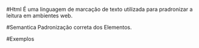 #Html
É uma linguagem de marcação de texto utilizada para pradronizar a leitura em ambientes web.

#Semantica
Padronização correta dos Elementos.

#Exemplos

<html>
    <head>
    </head>
    <body>
    </body>
</html>
